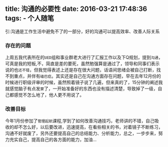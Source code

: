 title: 沟通的必要性
date: 2016-03-21 17:48:36
tags:
	- 个人随笔
---
引:沟通是工作生活中避免不了的一部分，好的沟通可以提高效率、改善人际关系
<!-- more --->

### 存在的问题
上周五我代表所在的`UED`组和事业群老大进行了汇报工作以及下Q规划，提到`沟通`，可真是我的短板,不，简直是差的要死，虽然勉强算是通过了，领导和同事们表示说的也`还不错`，但我觉得表述上还是存在很大问题，话语间思绪会被自己打断，找不到重点，并伴有`磕巴症`。其实还是自己在沟通方面存在问题，早在去年12月份的时候进行职级评审的时候，虽然照着镜子说了几遍，但来真的了，15分钟的阐述我就感觉脑子有点发`蒙`了，一开始准备好的东西也没有描述清楚，导致掉了一级，自己都感觉不怎么地了，他人更不用说了。

### 改善目标
今年1月份参加了`管理起航`课程,学到了如何改善沟通技巧，老师讲的不错，自己吸收的却不怎么好，以后要改进，迅速提高，在看些相关的书，对着镜子不断练习，沟通不好就废了，另外还要提高自己的总结能力、分析能力，总之，一步步来，努力充实自己，提高自己的各方面的能力，加油...
